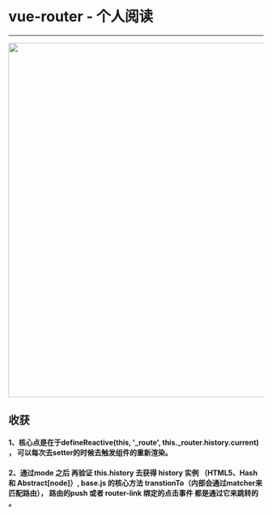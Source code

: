 # vue-router - 个人阅读
---

<p align="center">
  <img width="700px" src="http://pic-bccf.oss-cn-beijing.aliyuncs.com/ruhook/router.jpg">
</p>

## 收获
  
#### 1、核心点是在于defineReactive(this, '_route', this._router.history.current) ， 可以每次去setter的时候去触发组件的重新渲染。
#### 2、通过mode  之后 再验证 this.history 去获得 history 实例 （HTML5、Hash 和 Abstract[node]）, base.js 的核心方法 transtionTo（内部会通过matcher来匹配路由）， 路由的push  或者  router-link 绑定的点击事件 都是通过它来跳转的 。